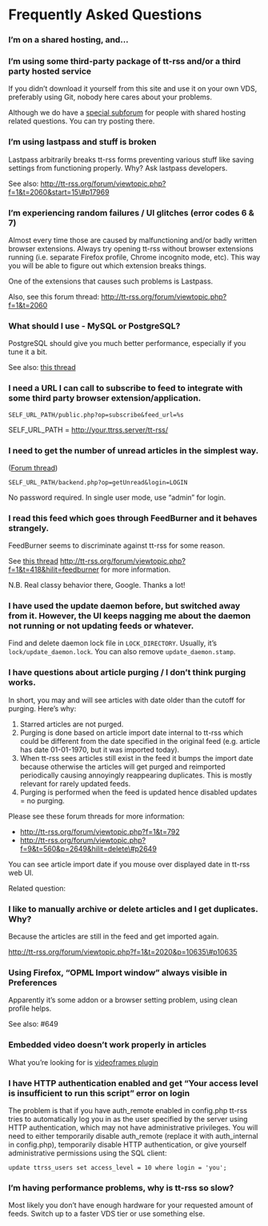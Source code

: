 Frequently Asked Questions
==========================

### I’m on a shared hosting, and…

### I’m using some third-party package of tt-rss and/or a third party hosted service

If you didn’t download it yourself from this site and use it on your own
VDS, preferably using Git, nobody here cares about your problems.

Although we do have a [special
subforum](http://tt-rss.org/forum/viewforum.php?f=24) for people with
shared hosting related questions. You can try posting there.

### I’m using lastpass and stuff is broken

Lastpass arbitrarily breaks tt-rss forms preventing various stuff like
saving settings from functioning properly. Why? Ask lastpass developers.

See also:
http://tt-rss.org/forum/viewtopic.php?f=1&t=2060&start=15\#p17969

### I’m experiencing random failures / UI glitches (error codes 6 & 7)

Almost every time those are caused by malfunctioning and/or badly
written browser extensions. Always try opening tt-rss without browser
extensions running (i.e. separate Firefox profile, Chrome incognito
mode, etc). This way you will be able to figure out which extension
breaks things.

One of the extensions that causes such problems is Lastpass.

Also, see this forum thread:
http://tt-rss.org/forum/viewtopic.php?f=1&t=2060

### What should I use - MySQL or PostgreSQL?

PostgreSQL should give you much better performance, especially if you
tune it a bit.

See also: [this
thread](http://tt-rss.org/forum/viewtopic.php?f=1&t=2053&start=45#p11015)

### I need a URL I can call to subscribe to feed to integrate with some third party browser extension/application.

<code>SELF\_URL\_PATH/public.php?op=subscribe&feed\_url=%s﻿</code>

SELF\_URL\_PATH = http://your.ttrss.server/tt-rss/

### I need to get the number of unread articles in the simplest way.

([Forum thread](http://tt-rss.org/forum/viewtopic.php?p=415))

<code>SELF\_URL\_PATH/backend.php?op=getUnread&login=LOGIN</code>

No password required. In single user mode, use “admin” for login.

### I read this feed which goes through FeedBurner and it behaves strangely.

FeedBurner seems to discriminate against tt-rss for some reason.

See [this thread]()
http://tt-rss.org/forum/viewtopic.php?f=1&t=418&hilit=feedburner for
more information.

N.B. Real classy behavior there, Google. Thanks a lot!

### I have used the update daemon before, but switched away from it. However, the UI keeps nagging me about the daemon not running or not updating feeds or whatever.

Find and delete daemon lock file in <code>LOCK\_DIRECTORY</code>.
Usually, it’s <code>lock/update\_daemon.lock</code>. You can also remove
<code>update\_daemon.stamp</code>.

### I have questions about article purging / I don’t think purging works.

In short, you may and will see articles with date older than the cutoff
for purging. Here’s why:

1. Starred articles are not purged.
2. Purging is done based on article import date internal to tt-rss which
could be different from the date specified in the original feed (e.g.
article has date 01-01-1970, but it was imported today).
3. When tt-rss sees articles still exist in the feed it bumps the import
date because otherwise the articles will get purged and reimported
periodically causing annoyingly reappearing duplicates. This is mostly
relevant for rarely updated feeds.
4. Purging is performed when the feed is updated hence disabled updates
= no purging.

Please see these forum threads for more information:

-   http://tt-rss.org/forum/viewtopic.php?f=1&t=792
-   http://tt-rss.org/forum/viewtopic.php?f=9&t=560&p=2649&hilit=delete\#p2649

You can see article import date if you mouse over displayed date in
tt-rss web UI.

Related question:

### I like to manually archive or delete articles and I get duplicates. Why?

Because the articles are still in the feed and get imported again.

http://tt-rss.org/forum/viewtopic.php?f=1&t=2020&p=10635\#p10635

### Using Firefox, “OPML Import window” always visible in Preferences

Apparently it’s some addon or a browser setting problem, using clean
profile helps.

See also: \#649

### Embedded video doesn’t work properly in articles

What you’re looking for is [videoframes
plugin](http://tt-rss.org/redmine/projects/tt-rss/wiki/Plugins#Enable-embedded-videos-in-feeds-videoframes)

### I have HTTP authentication enabled and get “Your access level is insufficient to run this script” error on login

The problem is that if you have auth\_remote enabled in config.php
tt-rss tries to automatically log you in as the user specified by the
server using HTTP authentication, which may not have administrative
privileges. You will need to either temporarily disable auth\_remote
(replace it with auth\_internal in config.php), temporarily disable HTTP
authentication, or give yourself administrative permissions using the
SQL client:

    update ttrss_users set access_level = 10 where login = 'you';

### I’m having performance problems, why is tt-rss so slow?

Most likely you don’t have enough hardware for your requested amount of
feeds. Switch up to a faster VDS tier or use something else.

